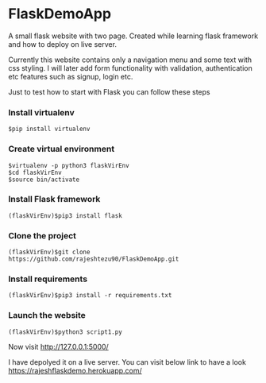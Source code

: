# FlaskDemoApp
A small flask website with two page. Created while learning flask framework and how to deploy on live server.

Currently this website contains only a navigation menu and some text with css styling. I will later add form functionality with
validation, authentication etc features such as signup, login etc.  

Just to test how to start with Flask you can follow these steps  

### Install virtualenv
```
$pip install virtualenv
```
### Create virtual environment
```
$virtualenv -p python3 flaskVirEnv
$cd flaskVirEnv
$source bin/activate
```

### Install Flask framework
```
(flaskVirEnv)$pip3 install flask
```
### Clone the project
```
(flaskVirEnv)$git clone https://github.com/rajeshtezu90/FlaskDemoApp.git
```
### Install requirements
```
(flaskVirEnv)$pip3 install -r requirements.txt
```
### Launch the website
```
(flaskVirEnv)$python3 script1.py
```
Now visit http://127.0.0.1:5000/

I have depolyed it on a live server. You can visit below link to have a look
https://rajeshflaskdemo.herokuapp.com/
